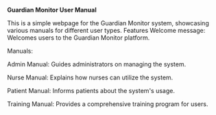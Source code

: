 **Guardian Monitor User Manual**

This is a simple webpage for the Guardian Monitor system, showcasing various manuals for different user types.
Features
Welcome message: Welcomes users to the Guardian Monitor platform.

Manuals:

Admin Manual: Guides administrators on managing the system.

Nurse Manual: Explains how nurses can utilize the system.

Patient Manual: Informs patients about the system's usage.

Training Manual: Provides a comprehensive training program for users.
